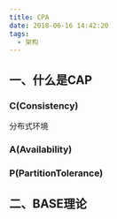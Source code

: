 ```yaml
---
title: CPA
date: 2018-06-16 14:42:20
tags:
  - 架构
---
```


## 一、什么是CAP



### C(Consistency)

分布式环境



### A(Availability)



### P(PartitionTolerance)





## 二、BASE理论

